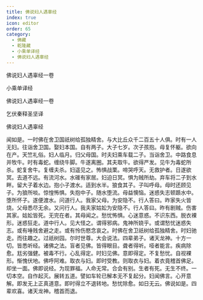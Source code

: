 ```yaml
---
title: 佛说妇人遇辜经
index: true
icon: editor
order: 65
category:
  - 佛藏
  - 乾隆藏
  - 小乘单译经
  - 佛说妇人遇辜经
---
```


佛说妇人遇辜经一卷  

小乘单译经  

佛说妇人遇辜经一卷  

乞伏秦释圣坚译  

佛说妇人遇辜经  

闻如是。一时佛在舍卫国祇树给孤独精舍。与大比丘众千二百五十人俱。时有一人无妇。往诣舍卫国。娶妇本国。自有两子。大子七岁。次子孩抱。母复怀躯。欲向在产。天竺礼俗。妇人临月。归父母国。时夫妇乘车载二子。当诣舍卫。中路食息并牧牛。时有毒蛇。缠绕牛脚。牛遂离圈。其夫取牛。欲得严发。见牛为毒蛇所杀。蛇复舍牛。复缠夫杀。妇遥见之。怖惧战栗。啼哭呼天。无救护者。日遂欲冥。去道不远。有流河水。水碓有家居。妇迫日冥。惧为贼所劫。弃车将二子到水畔。留大子着水边。抱小子渡水。适到水半。狼食其子。子叫呼母。母时还顾见子。为狼所啖。惊惶怖惧。失抱中子。随水堕流。母益懊恼。迷惑失志顿踬水中。堕所怀子。遂便渡水。问道行人。我家父母。为安隐不。行人答曰。昨家失火皆烧。父母悉尽无余。又问行人。我夫家姑妐为安隐不。行人答曰。昨有剧贼。伤害其家。姑妐皆死。无完在者。其母闻之。愁忧怖惧。心迷意惑。不识东西。脱衣裸形。迷惑狂走。道中行人。见大怪之。谓得邪病。鬼神所娆乎。或谓愁忧迷惑失志。或有唾贱舍避之走。或有怜伤愍念哀之。时佛在舍卫祇树给孤独精舍。时妇驰走。而往趣之。过祇树园。尔时世尊。大会说法。四辈弟子。诸天龙神。十方一切。皆悉听经。诸佛之法。盲者见佛。皆得眼目。聋者得听。哑者能言。疾病除愈。尪劣强健。被毒不行。心乱得定。时妇见佛。意即得定。不复愁忧。自视裸形。惭愧伏地。佛呼阿难。取衣与妇。即时受教。则取衣与妇。着衣竟稽首佛足。却坐一面。佛即说经。为现罪福。人命无常。合会有别。生者有死。无生不终。一切本空。自作起灭。展转五道。譬如车轮已解本无不复起分。妇闻佛言。心开意解。即发无上正真道意。即时得立不退转地。愁忧除愈。如日无云。佛说如是。四辈欢喜。诸天龙神。稽首而退。  
